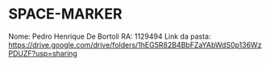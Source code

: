 # SPACE-MARKER
Nome: Pedro Henrique De Bortoli
RA: 1129494
Link da pasta: https://drive.google.com/drive/folders/1hEG5R82B4BbFZaYAbWdS0p136WzPDUZF?usp=sharing
